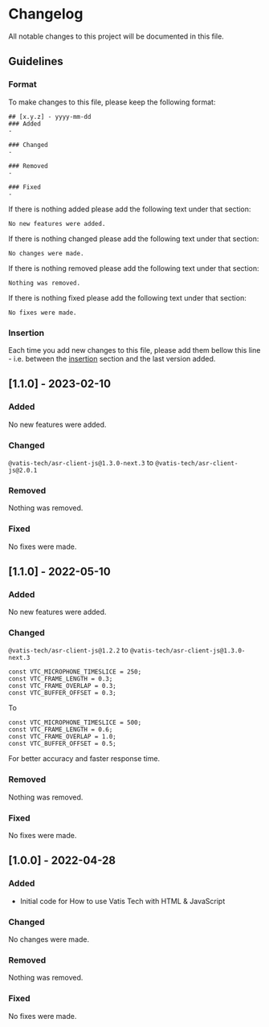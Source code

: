 # Changelog

All notable changes to this project will be documented in this file.

## Guidelines

### Format

To make changes to this file, please keep the following format:

```
## [x.y.z] - yyyy-mm-dd
### Added
-

### Changed
-

### Removed
-

### Fixed
-
```

If there is nothing added please add the following text under that section:

```
No new features were added.
```

If there is nothing changed please add the following text under that section:

```
No changes were made.
```

If there is nothing removed please add the following text under that section:

```
Nothing was removed.
```

If there is nothing fixed please add the following text under that section:

```
No fixes were made.
```

### Insertion

Each time you add new changes to this file, please add them bellow this line - i.e. between the [insertion](#insterion) section and the last version added.

## [1.1.0] - 2023-02-10

### Added

No new features were added.

### Changed

`@vatis-tech/asr-client-js@1.3.0-next.3` to `@vatis-tech/asr-client-js@2.0.1`

### Removed

Nothing was removed.

### Fixed

No fixes were made.

## [1.1.0] - 2022-05-10

### Added

No new features were added.

### Changed

`@vatis-tech/asr-client-js@1.2.2` to `@vatis-tech/asr-client-js@1.3.0-next.3`

```
const VTC_MICROPHONE_TIMESLICE = 250;
const VTC_FRAME_LENGTH = 0.3;
const VTC_FRAME_OVERLAP = 0.3;
const VTC_BUFFER_OFFSET = 0.3;
```

To

```
const VTC_MICROPHONE_TIMESLICE = 500;
const VTC_FRAME_LENGTH = 0.6;
const VTC_FRAME_OVERLAP = 1.0;
const VTC_BUFFER_OFFSET = 0.5;
```

For better accuracy and faster response time.

### Removed

Nothing was removed.

### Fixed

No fixes were made.

## [1.0.0] - 2022-04-28

### Added

- Initial code for How to use Vatis Tech with HTML & JavaScript

### Changed

No changes were made.

### Removed

Nothing was removed.

### Fixed

No fixes were made.
